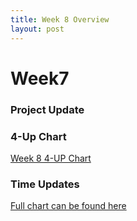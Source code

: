 ```yaml
---
title: Week 8 Overview
layout: post
---
```


# Week7

### Project Update

### 4-Up Chart
[Week 8 4-UP Chart](https://docs.google.com/document/d/1Z-6_FcBZ9uH1jSI8QrT-H9aOSgggmx7XBhPD2Yfu1QY/edit?usp=sharing)

### Time Updates
[Full chart can be found here](https://docs.google.com/document/d/1bdWI9ZOxqE2UuN108HHVp8XsvGLVkSr_VGH1Rx-HDug/edit?usp=sharing)
